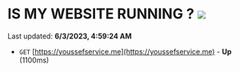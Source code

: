 # IS MY WEBSITE RUNNING ? [![](https://img.shields.io/static/v1?label=Sponsor&message=%E2%9D%A4&logo=GitHub&color=%23fe8e86)](https://github.com/sponsors/<username>)

Last updated: **6/3/2023, 4:59:24 AM**

- `GET` [https://youssefservice.me](https://youssefservice.me) - **Up** (1100ms)
